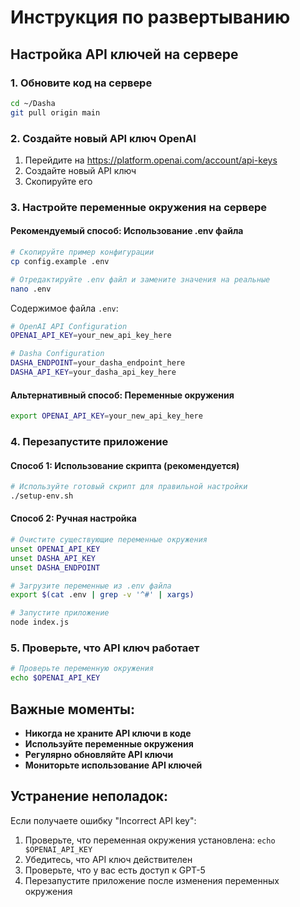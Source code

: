 # Инструкция по развертыванию

## Настройка API ключей на сервере

### 1. Обновите код на сервере
```bash
cd ~/Dasha
git pull origin main
```

### 2. Создайте новый API ключ OpenAI
1. Перейдите на https://platform.openai.com/account/api-keys
2. Создайте новый API ключ
3. Скопируйте его

### 3. Настройте переменные окружения на сервере

#### Рекомендуемый способ: Использование .env файла
```bash
# Скопируйте пример конфигурации
cp config.example .env

# Отредактируйте .env файл и замените значения на реальные
nano .env
```

Содержимое файла `.env`:
```bash
# OpenAI API Configuration
OPENAI_API_KEY=your_new_api_key_here

# Dasha Configuration
DASHA_ENDPOINT=your_dasha_endpoint_here
DASHA_API_KEY=your_dasha_api_key_here
```

#### Альтернативный способ: Переменные окружения
```bash
export OPENAI_API_KEY=your_new_api_key_here
```

### 4. Перезапустите приложение

#### Способ 1: Использование скрипта (рекомендуется)
```bash
# Используйте готовый скрипт для правильной настройки
./setup-env.sh
```

#### Способ 2: Ручная настройка
```bash
# Очистите существующие переменные окружения
unset OPENAI_API_KEY
unset DASHA_API_KEY
unset DASHA_ENDPOINT

# Загрузите переменные из .env файла
export $(cat .env | grep -v '^#' | xargs)

# Запустите приложение
node index.js
```

### 5. Проверьте, что API ключ работает
```bash
# Проверьте переменную окружения
echo $OPENAI_API_KEY
```

## Важные моменты:

- **Никогда не храните API ключи в коде**
- **Используйте переменные окружения**
- **Регулярно обновляйте API ключи**
- **Мониторьте использование API ключей**

## Устранение неполадок:

Если получаете ошибку "Incorrect API key":
1. Проверьте, что переменная окружения установлена: `echo $OPENAI_API_KEY`
2. Убедитесь, что API ключ действителен
3. Проверьте, что у вас есть доступ к GPT-5
4. Перезапустите приложение после изменения переменных окружения
